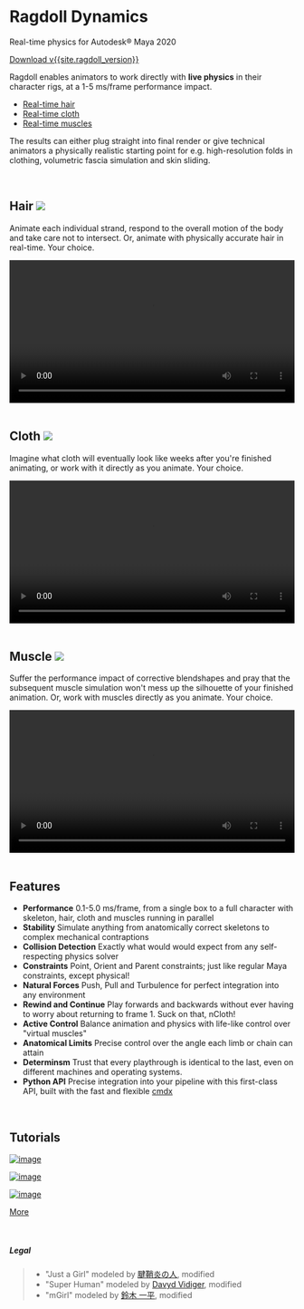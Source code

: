 # Ragdoll Dynamics

Real-time physics for Autodesk® Maya 2020

<a class="button" href="download">Download v{{site.ragdoll_version}}</a>

Ragdoll enables animators to work directly with **live physics** in their character rigs, at a 1-5 ms/frame performance impact.

- [Real-time hair](#hair)
- [Real-time cloth](#cloth)
- [Real-time muscles](#muscle)

The results can either plug straight into final render or give technical animators a physically realistic starting point for e.g. high-resolution folds in clothing, volumetric fascia simulation and skin sliding.

<br>

<h2 id=hair>Hair <img src=https://user-images.githubusercontent.com/47274066/95461849-9cffe280-096e-11eb-8a7a-f2152a4ea30e.png> </h2>

Animate each individual strand, respond to the overall motion of the body and take care not to intersect. Or, animate with physically accurate hair in real-time. Your choice.

<video width="100%" loop autoplay preload="true">
  <source src="/assets/justagirl4.mov">
</video>
 
<br>
<br>

<h2 id=cloth>Cloth <img src=https://user-images.githubusercontent.com/47274066/95461823-95d8d480-096e-11eb-96d8-04daf71690dc.png> </h2>

Imagine what cloth will eventually look like weeks after you're finished animating, or work with it directly as you animate. Your choice.

<video width="100%" loop autoplay preload="true">
  <source src="/assets/mgirl_render1.mov">
</video>
 
<br>
<br>

<h2 id=muscle>Muscle <img src=https://user-images.githubusercontent.com/47274066/95461832-983b2e80-096e-11eb-9b9e-b2eb90bc66bd.png> </h2>

Suffer the performance impact of corrective blendshapes and pray that the subsequent muscle simulation won't mess up the silhouette of your finished animation. Or, work with muscles directly as you animate. Your choice.

<video width="100%" loop autoplay preload="true">
  <source src="/assets/muscle.mov">
</video>
 
<br>
<br>

## Features

- **Performance** 0.1-5.0 ms/frame, from a single box to a full character with skeleton, hair, cloth and muscles running in parallel
- **Stability** Simulate anything from anatomically correct skeletons to complex mechanical contraptions
- **Collision Detection** Exactly what would would expect from any self-respecting physics solver
- **Constraints** Point, Orient and Parent constraints; just like regular Maya constraints, except physical!
- **Natural Forces** Push, Pull and Turbulence for perfect integration into any environment
- **Rewind and Continue** Play forwards and backwards without ever having to worry about returning to frame 1. Suck on that, nCloth!
- **Active Control** Balance animation and physics with life-like control over "virtual muscles"
- **Anatomical Limits** Precise control over the angle each limb or chain can attain
- **Determinsm** Trust that every playthrough is identical to the last, even on different machines and operating systems.
- **Python API** Precise integration into your pipeline with this first-class API, built with the fast and flexible [cmdx](https://github.com/mottosso/cmdx)

<br>

## Tutorials

[![image](https://user-images.githubusercontent.com/47274066/95450416-2c50ca00-095e-11eb-90c9-a3c671f99c58.png)](https://youtu.be/mJFRmRGthMw)

[![image](https://user-images.githubusercontent.com/47274066/95450438-3377d800-095e-11eb-856c-94b6d634fbdb.png)](https://youtu.be/HsyCGfuim0k)

[![image](https://user-images.githubusercontent.com/47274066/95450452-383c8c00-095e-11eb-82b0-09954e2c706c.png)](https://youtu.be/sKESMr5lyz0)

<a class="button" href="howto">More</a>

<br>

##### Legal

> - "Just a Girl" modeled by [腱鞘炎の人](https://sketchfab.com/3d-models/just-a-girl-b2359160a4f54e76b5ae427a55d9594d), modified
> - "Super Human" modeled by [Davyd Vidiger](https://sketchfab.com/3d-models/super-human-7aa58e978b9f4357b8e73d8e0440c896), modified
> - "mGirl" modeled by [鈴木 一平](https://github.com/mgear-dev/Data-centric_rigging_sample_data), modified
